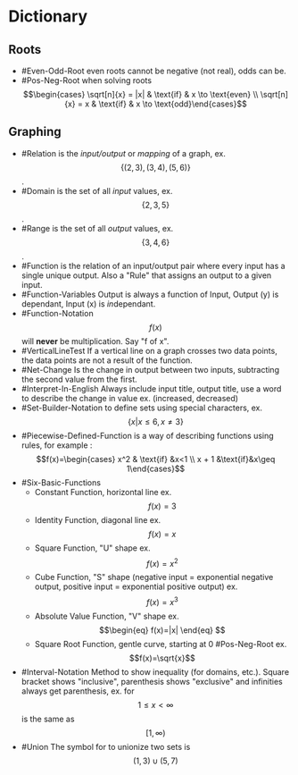 # Dictionary
## Roots
- #Even-Odd-Root even roots cannot be negative (not real), odds can be.
- #Pos-Neg-Root when solving roots $$\begin{cases} \sqrt[n]{x} = |x| & \text{if} & x \to \text{even} \\ \sqrt[n]{x} = x & \text{if} & x \to \text{odd}\end{cases}$$
## Graphing
- #Relation is the *input/output* or *mapping* of a graph, ex. $$\{(2,3), (3, 4), (5,6)\}$$.
- #Domain is the set of all *input* values, ex. $$\{2, 3, 5\}$$.
- #Range is the set of all *output* values, ex. $$\{3, 4, 6\}$$.
- #Function is the relation of an input/output pair where every input has a single unique output. Also a "Rule" that assigns an output to a given input.
- #Function-Variables Output is always a function of Input, Output (y) is dependant, Input (x) is *in*dependant.
- #Function-Notation $$f(x)$$ will **never** be multiplication. Say "f of x".
- #VerticalLineTest If a vertical line on a graph crosses two data points, the data points are not a result of the function.
- #Net-Change Is the change in output between two inputs, subtracting the second value from the first.
- #Interpret-In-English Always include input title, output title, use a word to describe the change in value ex. (increased, decreased)
- #Set-Builder-Notation to define sets using special characters, ex. $$\{x|x \leq 6,x\neq3\}$$
- #Piecewise-Defined-Function is a way of describing functions using rules, for example : $$f(x)=\begin{cases} x^2 & \text{if} &x<1 \\ x + 1 &\text{if}&x\geq 1\end{cases}$$
- #Six-Basic-Functions
    - Constant Function, horizontal line ex. $$f(x) = 3$$
    - Identity Function, diagonal line ex. $$f(x)=x$$
    - Square Function, "U" shape ex. $$f(x)=x^2$$
    - Cube Function, "S" shape (negative input = exponential negative output, positive input = exponential positive output) ex. $$f(x)=x^3$$
    - Absolute Value Function, "V" shape ex. $$\begin{eq} f(x)=|x| \end{eq} $$
    - Square Root Function, gentle curve, starting at 0 #Pos-Neg-Root ex. $$f(x)=\sqrt{x}$$
- #Interval-Notation Method to show inequality (for domains, etc.). Square bracket shows "inclusive", parenthesis shows "exclusive" and infinities always get parenthesis, ex. for $$1\leq x\lt \infty$$ is the same as $$[1, \infty)$$
- #Union The symbol for to unionize two sets is $$(1,3)\cup(5,7)$$
